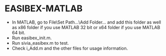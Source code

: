 EASIBEX-MATLAB
==============
- In MATLAB, go to File\Set Path...\Add Folder... and add this folder as well as x86 folder if you use MATLAB 32 bit or x64 folder if you use MATLAB 64 bit.
- Run easibex_init.m.
- Run sivia_easibex.m to test.
- Check i_Add.m and the other files for usage information.
